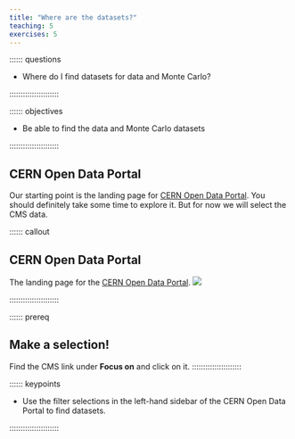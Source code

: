 ```yaml
---
title: "Where are the datasets?"
teaching: 5
exercises: 5
---
```



:::::: questions
- Where do I find datasets for data and Monte Carlo?

::::::::::::::::::::::

:::::: objectives
- Be able to find the data and Monte Carlo datasets

::::::::::::::::::::::

## CERN Open Data Portal

Our starting point is the landing page for [CERN Open Data Portal](http://opendata.cern.ch/).
You should definitely take some time to explore it. But for now we will select the 
CMS data. 

:::::: callout
## CERN Open Data Portal
The landing page for the [CERN Open Data Portal](http://opendata.cern.ch/).
![](../assets/images/portal_screenshot_landing_page.png)
<!-- ![](../files/portal_screenshot_landing_page.png)
This does not work as the deployment looks for it in
https://cms-opendata-workshop.github.io/workshopqcd-2024-lesson-dataset-scouting/files/portal_screenshot_landing_page.png
move to ../assets/img/ (No) or ../assets/images and see if a miracle happens...

 -->
::::::::::::::::::::::

:::::: prereq
## Make a selection!
Find the CMS link under **Focus on** and click on it. 
::::::::::::::::::::::


:::::: keypoints
- Use the filter selections in the left-hand sidebar of the CERN Open Data Portal to find datasets.

::::::::::::::::::::::